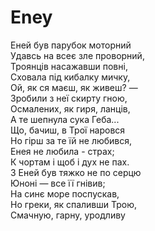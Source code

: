﻿# Eney <br />
Еней був парубок моторний <br />
Удавсь на всеє зле проворний, <br />
Троянців насажавши повні, <br />
Сховала під кибалку мичку, <br />
Ой, як ся маєш, як живеш? — <br />
Зробили з неї скирту гною,    <br />
Осмалених, як гиря, ланців, <br />
А те шепнула сука Геба... <br />
Що, бачиш, в Трої наровся <br />
Но гірш за те їй не любився, <br />
Енея не любила - страх; <br />
К чортам і щоб і дух не пах. <br />
3 Еней був тяжко не по серцю <br />
Юноні — все її гнівив; <br />
На синє море поспускав, <br />
Но греки, як спаливши Трою, <br />
Смачную, гарну, уродливу <br />